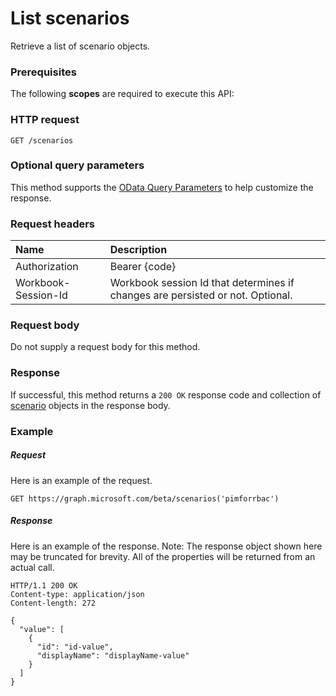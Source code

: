 # List scenarios

Retrieve a list of scenario objects.
### Prerequisites
The following **scopes** are required to execute this API: 
### HTTP request
<!-- { "blockType": "ignored" } -->
```http
GET /scenarios
```
### Optional query parameters
This method supports the [OData Query Parameters](http://graph.microsoft.io/docs/overview/query_parameters) to help customize the response.

### Request headers
| Name      |Description|
|:----------|:----------|
| Authorization  | Bearer {code}|
| Workbook-Session-Id  | Workbook session Id that determines if changes are persisted or not. Optional.|

### Request body
Do not supply a request body for this method.
### Response
If successful, this method returns a `200 OK` response code and collection of [scenario](../resources/scenario.md) objects in the response body.
### Example
##### Request
Here is an example of the request.
<!-- {
  "blockType": "request",
  "name": "get_providers"
}-->
```http
GET https://graph.microsoft.com/beta/scenarios('pimforrbac')
```
##### Response
Here is an example of the response. Note: The response object shown here may be truncated for brevity. All of the properties will be returned from an actual call.
<!-- {
  "blockType": "response",
  "truncated": true,
  "@odata.type": "microsoft.graph.provider",
  "isCollection": true
} -->
```http
HTTP/1.1 200 OK
Content-type: application/json
Content-length: 272

{
  "value": [
    {
      "id": "id-value",
      "displayName": "displayName-value"
    }
  ]
}
```

<!-- uuid: 8fcb5dbc-d5aa-4681-8e31-b001d5168d79
2015-10-25 14:57:30 UTC -->
<!-- {
  "type": "#page.annotation",
  "description": "List providers",
  "keywords": "",
  "section": "documentation",
  "tocPath": ""
}-->